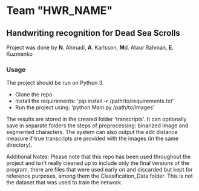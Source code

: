 # Team "HWR_NAME"
## Handwriting recognition for Dead Sea Scrolls

Project was done by **N**. Ahmadi, **A**. Karlsson, **M**d. Ataur Rahman, **E**. Kuzmenko


### Usage

The project should be run on Python 3.

* Clone the repo
* Install the requirements: 'pip install -r /path/to/requirements.txt'
* Run the project using: 'python Main.py /path/to/images'

The results are stored in the created folder 'transcripts'. 
It can optionally save in separate folders the steps of preprocessing: binarized image and segmented characters. 
The system can also output the edit distance measure if true transcripts are provided with the images (in the same directory).

Additional Notes: Please note that this repo has been used throughout the project and isn't really cleaned up to include only the final versions of the program, there are files that were used early on and discarded but kept for reference purposes, among them the Classification_Data folder. This is not the dataset that was used to train the network. 
